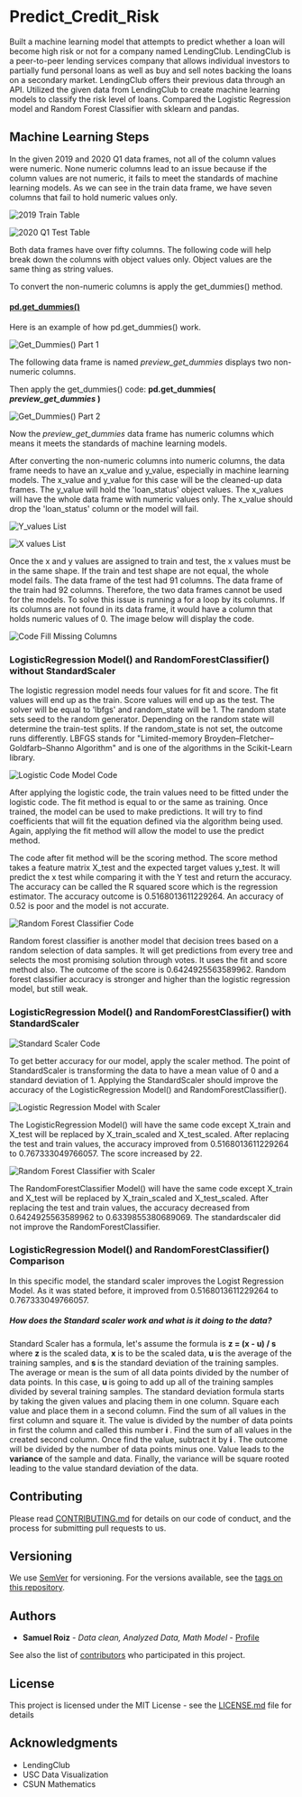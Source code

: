 # Predict_Credit_Risk
<p>
Built a machine learning model that attempts to predict whether a loan will become high risk or not for a company named LendingClub. LendingClub is a peer-to-peer lending services company that allows individual investors to partially fund personal loans as well as buy and sell notes backing the loans on a secondary market. LendingClub offers their previous data through an API. Utilized the given data from LendingClub to create machine learning models to classify the risk level of loans. Compared the Logistic Regression model and Random Forest Classifier with sklearn and pandas. 
</p>





## Machine Learning Steps

<p>
In the given 2019 and 2020 Q1 data frames, not all of the column values were numeric. None numeric columns lead to an issue because if the column values are not numeric,  it fails to meet the standards of machine learning models. As we can see in the train data frame, we have seven columns that fail to hold numeric values only. 
</p>

![2019 Train Table](https://github.com/samuelroiz/Predict_Credit_Risk/blob/main/Images/train_df_aka_2019.png)

![2020 Q1 Test Table](https://github.com/samuelroiz/Predict_Credit_Risk/blob/main/Images/test_df_aka_2020_q1.png)

<p>
Both data frames have over fifty columns. The following code will help break down the columns with object values only. Object values are the same thing as string values. 
</p>

<p>
To convert the non-numeric columns is apply the get_dummies() method.
</p>

#### <u> pd.get_dummies() </u>

<p>
Here is an example of how pd.get_dummies() work.
</p> 

![Get_Dummies() Part 1](https://github.com/samuelroiz/Predict_Credit_Risk/blob/main/Images/example_get_dummies_part_1.png) <p> The following data frame is named <i> preview_get_dummies </i> displays two non-numeric columns. </p>

<p>
  Then apply the get_dummies() code: <b> pd.get_dummies(<i> preview_get_dummies </i>) </b>
</p>

![Get_Dummies() Part 2](https://github.com/samuelroiz/Predict_Credit_Risk/blob/main/Images/example_get_dummies_part_2.png)

<p>
Now the <i> preview_get_dummies </i> data frame has numeric columns which means it meets the standards of machine learning models.
</p>

<p>
After converting the non-numeric columns into numeric columns, the data frame needs to have an x_value and y_value, especially in machine learning models. The x_value and y_value for this case will be the cleaned-up data frames. The y_value will hold the 'loan_status' object values. The x_values will have the whole data frame with numeric values only. The x_value should drop the 'loan_status' column or the model will fail. 
</p>

![Y_values List](https://github.com/samuelroiz/Predict_Credit_Risk/blob/main/Images/y_values_list.png)

![X values List](https://github.com/samuelroiz/Predict_Credit_Risk/blob/main/Images/x_values_list.png)

<p>
Once the x and y values are assigned to train and test, the x values must be in the same shape. If the train and test shape are not equal, the whole model fails. The data frame of the test had 91 columns. The data frame of the train had 92 columns. Therefore, the two data frames cannot be used for the models. To solve this issue is running a for a loop by its columns. If its columns are not found in its data frame,  it would have a column that holds numeric values of 0. The image below will display the code. 
</p>

![Code Fill Missing Columns](https://github.com/samuelroiz/Predict_Credit_Risk/blob/main/Images/code_to_fill_missing_columns.png)

### LogisticRegression Model() and RandomForestClassifier() without StandardScaler


<p>
The logistic regression model needs four values for fit and score. The fit values will end up as the train. Score values will end up as the test. The solver will be equal to 'lbfgs' and random_state will be 1. The random state sets seed to the random generator. Depending on the random state will determine the train-test splits. If the random_state is not set, the outcome runs differently. LBFGS stands for "Limited-memory Broyden–Fletcher–Goldfarb–Shanno Algorithm" and is one of the algorithms in the Scikit-Learn library. 
</p>

![Logistic Code Model Code](https://github.com/samuelroiz/Predict_Credit_Risk/blob/main/Images/logitic_regression_model_code.png) 

<p>
After applying the logistic code, the train values need to be fitted under the logistic code. The fit method is equal to or the same as training. Once trained, the model can be used to make predictions. It will try to find coefficients that will fit the equation defined via the algorithm being used. Again, applying the fit method will allow the model to use the predict method. 
</p>

<p>
The code after fit method will be the scoring method. The score method takes a feature matrix X_test and the expected target values y_test. It will predict the x test while comparing it with the Y test and return the accuracy. The accuracy can be called the R squared score which is the regression estimator. The accuracy outcome is 0.5168013611229264. An accuracy of 0.52 is poor and the model is not accurate. 
</p>

![Random Forest Classifier Code](https://github.com/samuelroiz/Predict_Credit_Risk/blob/main/Images/random_forest_classifier_code.png)

<p>
Random forest classifier is another model that decision trees based on a random selection of data samples. It will get predictions from every tree and selects the most promising solution through votes. It uses the fit and score method also. The outcome of the score is 0.6424925563589962. Random forest classifier accuracy is stronger and higher than the logistic regression model, but still weak. 
</p>

### LogisticRegression Model() and RandomForestClassifier() with StandardScaler

![Standard Scaler Code](https://github.com/samuelroiz/Predict_Credit_Risk/blob/main/Images/standard_scaler_code.png)

<p>
To get better accuracy for our model, apply the scaler method. The point of StandardScaler is transforming the data to have a mean value of 0 and a standard deviation of 1. Applying the StandardScaler should improve the accuracy of the LogisticRegression Model() and RandomForestClassifier().
</p>

![Logistic Regression Model with Scaler](https://github.com/samuelroiz/Predict_Credit_Risk/blob/main/Images/logitic_regression_model_code_with_scaler.png)

<p>
The LogisticRegression Model() will have the same code except X_train and X_test will be replaced by X_train_scaled and X_test_scaled. After replacing the test and train values, the accuracy improved from 0.5168013611229264 to 0.767333049766057. The score increased by 22. 
</p>

![Random Forest Classifier with Scaler](https://github.com/samuelroiz/Predict_Credit_Risk/blob/main/Images/random_forest_classifier_code_with_scaler.png) 

<p>
The RandomForestClassifier Model() will have the same code except X_train and X_test will be replaced by X_train_scaled and X_test_scaled. After replacing the test and train values, the accuracy decreased from 0.6424925563589962 to 0.6339855380689069. The standardscaler did not improve the RandomForestClassifier. 
</p>

### LogisticRegression Model() and RandomForestClassifier() Comparison

<p>
  In this specific model, the standard scaler improves the Logist Regression Model. As it was stated before, it improved from 0.5168013611229264 to 0.767333049766057.
</p>

##### How does the Standard scaler work and what is it doing to the data? 

<p> Standard Scaler has a formula, let's assume the formula is <b> z = (x - u) / s </b> where <b> z </b> is the scaled data, <b> x </b> is to be the scaled data, <b> u </b> is the average of the training samples, and <b> s </b> is the standard deviation of the training samples. The average or mean is the sum of all data points divided by the number of data points. In this case, <b> u </b> is going to add up all of the training samples divided by several training samples. The standard deviation formula starts by taking the given values and placing them in one column. Square each value and place them in a second column. Find the sum of all values in the first column and square it. The value is divided by the number of data points in first the column and called this number <b> i </b>. Find the sum of all values in the created second column. Once find the value, subtract it by <b> i </b>. The outcome will be divided by the number of data points minus one. Value leads to the <b> variance </b> of the sample and data. Finally, the variance will be square rooted leading to the value standard deviation of the data. 
</p>

## Contributing

Please read [CONTRIBUTING.md](https://gist.github.com/samuelroiz/1af49ec9eea365bc845ba04c5071a976) for details on our code of conduct, and the process for submitting pull requests to us.

## Versioning

We use [SemVer](http://semver.org/) for versioning. For the versions available, see the [tags on this repository](https://github.com/your/project/tags). 

## Authors

* **Samuel Roiz** - *Data clean, Analyzed Data, Math Model* - [Profile](https://github.com/samuelroiz)

See also the list of [contributors](https://github.com/samuelroiz) who participated in this project.

## License

This project is licensed under the MIT License - see the [LICENSE.md](https://gist.github.com/samuelroiz/1af49ec9eea365bc845ba04c5071a976) file for details

## Acknowledgments

* LendingClub 
* USC Data Visualization
* CSUN Mathematics

